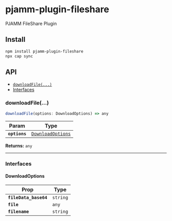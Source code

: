 # pjamm-plugin-fileshare

PJAMM FileShare Plugin

## Install

```bash
npm install pjamm-plugin-fileshare
npx cap sync
```

## API

<docgen-index>

* [`downloadFile(...)`](#downloadfile)
* [Interfaces](#interfaces)

</docgen-index>

<docgen-api>
<!--Update the source file JSDoc comments and rerun docgen to update the docs below-->

### downloadFile(...)

```typescript
downloadFile(options: DownloadOptions) => any
```

| Param         | Type                                                        |
| ------------- | ----------------------------------------------------------- |
| **`options`** | <code><a href="#downloadoptions">DownloadOptions</a></code> |

**Returns:** <code>any</code>

--------------------


### Interfaces


#### DownloadOptions

| Prop                  | Type                |
| --------------------- | ------------------- |
| **`fileData_base64`** | <code>string</code> |
| **`file`**            | <code>any</code>    |
| **`filename`**        | <code>string</code> |

</docgen-api>
